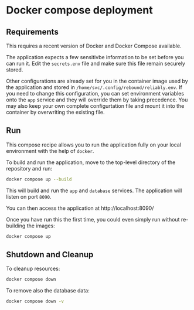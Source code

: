 # Docker compose deployment

## Requirements

This requires a recent version of Docker and Docker Compose available.

The application expects a few sensitivbe information to be set before you
can run it. Edit the `secrets.env` file and make sure this file remain
securely stored.

Other configurations are already set for you in the container image used
by the application and stored in `/home/svc/.config/rebound/reliably.env`. If
you need to change this configuration, you can set environment variables onto
the `app` service and they will override them by taking precedence. You may
also keep your own complete configurtation file and mount it into the container
by overwriting the existing file.

## Run

This compose recipe allows you to run the application fully on your local
environment with the help of `docker`.

To build and run the application, move to the top-level directory of the
repository and run:

```bash
docker compose up --build
```

This will build and run the `app` and `database` services.
The application will listen on port `8090`.

You can then access the application at http://localhost:8090/

Once you have run this the first time, you could even simply run without
re-building the images:

```bash
docker compose up
```

## Shutdown and Cleanup

To cleanup resources:

```bash
docker compose down
```

To remove also the database data:

```bash
docker compose down -v
```
